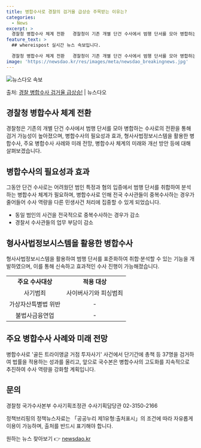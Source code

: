 ```yaml
---
title: 병합수사로 경찰의 검거율 급상승 주목받는 이유는?
categories:
  - News
excerpt: >
  경찰청 병합수사 체계 전환   경찰청이 기존 개별 단건 수사에서 범행 단서를 모아 병합하는 수사로 패러다임을…
feature_text: >
  ## whereispost 실시간 뉴스 속보입니다.

  경찰청 병합수사 체계 전환   경찰청이 기존 개별 단건 수사에서 범행 단서를 모아 병합하는 수사로 패러다임을…
image: 'https://newsdao.kr/res/images/meta/newsdao_breakingnews.jpg'
---
```


![뉴스다오 속보](https://newsdao.kr/res/images/meta/newsdao_breakingnews.jpg)

<p>출처: <a href="https://newsdao.kr/4005" rel="dofollow">경찰 병합수사 검거율 급상승!</a> | 뉴스다오</p>

<h2 data-ke-size="size26">경찰청 병합수사 체계 전환</h2>
<p data-ke-size="size16">경찰청은 기존의 개별 단건 수사에서 범행 단서를 모아 병합하는 수사로의 전환을 통해 검거 가능성이 높아졌으며, 병합수사의 필요성과 효과, 형사사법정보시스템을 활용한 병합수사, 주요 병합수사 사례와 미래 전망, 병합수사 체계의 미래와 개선 방안 등에 대해 살펴보겠습니다.</p>

<h2 data-ke-size="size26">병합수사의 필요성과 효과</h2>
<p data-ke-size="size16">그동안 단건 수사로는 어려웠던 범인 특정과 혐의 입증에서 범행 단서를 취합하여 분석하는 병합수사 체계가 필요하며, 병합수사로 인해 전국 수사관들이 중복수사하는 경우가 줄어들어 수사 역량을 다른 민생사건 처리에 집중할 수 있게 되었습니다.</p>
<ul>
  <li>동일 범인의 사건을 전국적으로 중복수사하는 경우가 감소</li>
  <li>경찰서 수사관들의 업무 부담이 감소</li>
</ul>

<h2 data-ke-size="size26">형사사법정보시스템을 활용한 병합수사</h2>
<p data-ke-size="size16">형사사법정보시스템을 활용하여 범행 단서를 표준화하여 취합·분석할 수 있는 기능을 개발하였으며, 이를 통해 신속하고 효과적인 수사 진행이 가능해졌습니다.</p>
<table>
  <tr>
    <td style="text-align: center; height: 17px;"><b>주요 수사대상</b></td>
    <td style="text-align: center; height: 17px;"><b>적용 대상</b></td>
  </tr>
  <tr>
    <td style="text-align: center; height: 17px;">사기범죄</td>
    <td style="text-align: center; height: 17px;">사이버사기와 피싱범죄</td>
  </tr>
  <tr>
    <td style="text-align: center; height: 17px;">가상자산특별법 위반</td>
    <td style="text-align: center; height: 17px;">-</td>
  </tr>
  <tr>
    <td style="text-align: center; height: 17px;">불법사금융연업</td>
    <td style="text-align: center; height: 17px;">-</td>
  </tr>
</table>

<h2 data-ke-size="size26">주요 병합수사 사례와 미래 전망</h2>
<p data-ke-size="size16">병합수사로 '골든 트라이앵글 거점 투자사기' 사건에서 단기간에 총책 등 37명을 검거하여 법률을 적용하는 성과를 올리고, 앞으로 국수본은 병합수사의 고도화를 지속적으로 추진하여 수사 역량을 강화할 계획입니다.</p>

<h2 data-ke-size="size26">문의</h2>
<p data-ke-size="size16">경찰청 국가수사본부 수사기획조정관 수사기획담당관 02-3150-2166</p>

<p data-ke-size="size16">정책브리핑의 정책뉴스자료는 「공공누리 제1유형:출처표시」의 조건에 따라 자유롭게 이용이 가능하며, 출처를 반드시 표기해야 합니다.</p>
<p data-ke-size="size16"></p> 

원하는 뉴스 찾아보기 👉 <a href="https://newsdao.kr" rel="dofollow">newsdao.kr</a>


